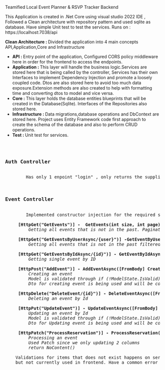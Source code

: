 Teamified Local Event Planner & RSVP Tracker Backend

This Application is created in .Net Core using visual studio 2022 IDE , Followed a Clean architecture with repository pattern and used sqlite as database. Have simple Unit test to test the services.
Runs on : https://localhost:7038/api


<strong> Clean Architecture  : </strong> Divided the application into 4 main concepts API,Application,Core and Infrastructure
<ul>
  <li><strong>API : </strong> Entry point of the application, Configured CORS policy middleware here in order for the frontend to access the endpoints.</li>
  <li><strong>Application : </strong> This layer will handle the business logic.Services are stored here that is being called by the controller, Services has their own Interfaces to implement Dependency Injection and promote a loosely 
  coupled code. Dtos are also stored here to avoid too much data exposure.Extension methods are also created to help with formatting time and converting dtos to model and vice versa. </li>
  <li><strong>Core : </strong> This layer holds the database entities blueprints that will be created in the Database(Sqlite). Interfaces of the Repositories also stored here. </li>
  <li><strong>Infrastructure : </strong> Data migrations,database operations and DbContext are stored here. Project uses Entity Framework code first approach to create the schema of the database and also to perform CRUD operations.</li>
  <li><strong>Test : </strong> Unit test for services.</li>
</ul>
     


<pre>  
     <h3>Auth Controller</h3>
        Has only 1 enpoint "login" , only returns the supplied username just to simulate doing API call upon login on UI.
  
     <h3>Event Controller</h3>
        Implemented constructor injection for the required service

     <strong>[HttpGet("GetEvents")] -  GetEvents(int size, int page)</strong>
         <i>Getting all events that is not in the past. Pagination ready but still not implemented on frontend</i>
  
     <strong>[HttpGet("GetEventsByUserAsync/{user}")] -GetEventByUserAsync([FromRoute] string user,int size, int page)</strong>
         <i>Getting all events that is not in the past filtered by username. Pagination ready but still not implemented on frontend</i>

     <strong>[HttpGet("GetEventsByIdAsync/{id}")] - GetEventByIdAsync([FromRoute] int id)</strong>
         <i>Getting single event by ID</i>

     <strong>[HttpPost("AddEvent")] - AddEventAsync([FromBody] CreateEventDto eventDto)</strong>
         <i>Creating an event</i>
         <i>Model is validated through if (!ModelState.IsValid) using Annotations</i>
         <i>Dto for creating event is being used and will be converted into model in the services</i>

     <strong>[HttpDelete("DeleteEvent/{id}")] - DeleteEventAsync([FromRoute] int id)</strong>
         <i>Deleting an event by Id</i>

     <strong>[HttpPut("UpdateEvent")] - UpdateEventAsync([FromBody] UpdateEventDto eventDto)</strong>
         <i>Updating an event by Id</i>
         <i>Model is validated through if (!ModelState.IsValid) using Annotations</i>
         <i>Dto for Updating event is being used and will be converted into model in the services</i>

     <strong>[HttpPatch("ProcessReservation")] - ProcessReservation([FromBody] ReservationRequestDto reservationRequestDto)</strong>
         <i>Processing an event</i>
         <i>Used Patch since we only updating 2 columns</i>
         <i>return NoContent()</i>

    Validations for items that does not exist happens on services and will return a KeyNotFoundException($"Event with ID {id} not found."). Can be used in logging 
    but not currently used in frontend. Have a common error message on toast.    
</pre>



     
